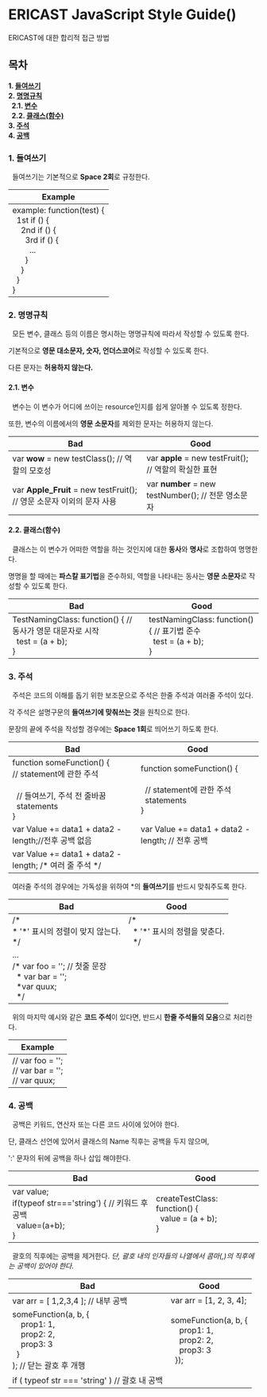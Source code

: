 ERICAST JavaScript Style Guide()
================================

ERICAST에 대한 합리적 접근 방법

목차
--------------------------------

**1. [들여쓰기](https://github.com/gunoong011/os_second_project/blob/master/modify/JavaScript_Rule.md#1-들여쓰기)**</br>
**2. [명명규칙](https://github.com/gunoong011/os_second_project/blob/master/modify/JavaScript_Rule.md#2-명명규칙)**</br>
**&nbsp;&nbsp;2.1. [변수](https://github.com/gunoong011/os_second_project/blob/master/modify/JavaScript_Rule.md#21-변수)**</br>
**&nbsp;&nbsp;2.2. [클래스(함수)](https://github.com/gunoong011/os_second_project/blob/master/modify/JavaScript_Rule.md#22-클래스())**</br>
**3. [주석](https://github.com/gunoong011/os_second_project/blob/master/modify/JavaScript_Rule.md#3-주석)**</br>
**4. [공백](https://github.com/gunoong011/os_second_project/blob/master/modify/JavaScript_Rule.md#4-공백)**</br>


### 1. 들여쓰기

&nbsp;&nbsp;들여쓰기는 기본적으로 **Space 2회**로 규정한다.

| Example |
|---------|
|example: function(test) {<br/>&nbsp;&nbsp;1st if () {<br/>&nbsp;&nbsp;&nbsp;&nbsp;2nd if () {<br/>&nbsp;&nbsp;&nbsp;&nbsp;&nbsp;&nbsp;3rd if () {<br/>&nbsp;&nbsp;&nbsp;&nbsp;&nbsp;&nbsp;&nbsp;&nbsp;...<br/>&nbsp;&nbsp;&nbsp;&nbsp;&nbsp;&nbsp;}<br/>&nbsp;&nbsp;&nbsp;&nbsp;}<br/>&nbsp;&nbsp;}<br/>}|


### 2. 명명규칙

&nbsp;&nbsp;모든 변수, 클래스 등의 이름은 명시하는 명명규칙에 따라서 작성할 수 있도록 한다.

기본적으로 **영문 대소문자, 숫자, 언더스코어**로 작성할 수 있도록 한다.

다른 문자는 **허용하지 않는다.**

#### 2.1. 변수

&nbsp;&nbsp;변수는 이 변수가 어디에 쓰이는 resource인지를 쉽게 알아볼 수 있도록 정한다.

또한, 변수의 이름에서의 **영문 소문자**를 제외한 문자는 허용하지 않는다.

| Bad | Good |
|-----|------|
|var **wow** = new testClass(); // 역할의 모호성|var **apple** = new testFruit(); // 역할의 확실한 표현|
|var **Apple_Fruit** = new testFruit(); // 영문 소문자 이외의 문자 사용|var **number** = new testNumber(); // 전문 영소문자|

#### 2.2. 클래스(함수)

&nbsp;&nbsp;클래스는 이 변수가 어떠한 역할을 하는 것인지에 대한 **동사**와 **명사**로 조합하여 명명한다.

명명을 할 때에는 **파스칼 표기법**을 준수하되, 역할을 나타내는 동사는 **영문 소문자**로 작성할 수 있도록 한다.

| Bad | Good |
|-----|------|
|TestNamingClass: function() { // 동사가 영문 대문자로 시작</br>&nbsp;&nbsp;test = (a + b);</br>}|testNamingClass: function() { // 표기법 준수</br>&nbsp;&nbsp;test = (a + b);</br>}|

### 3. 주석

&nbsp;&nbsp;주석은 코드의 이해를 돕기 위한 보조문으로 주석은 한줄 주석과 여러줄 주석이 있다.

각 주석은 설명구문의 **들여쓰기에 맞춰쓰는 것**을 원칙으로 한다.

문장의 끝에 주석을 작성할 경우에는 **Space 1회**로 띄어쓰기 하도록 한다.

| Bad | Good |
|-----|------|
|function someFunction() {</br>// statement에 관한 주석</br></br>&nbsp;&nbsp;// 들여쓰기, 주석 전 줄바꿈</br>&nbsp;&nbsp;statements</br>}|function someFunction()&nbsp;{</br></br>&nbsp;&nbsp;// statement에 관한 주석</br>&nbsp;&nbsp;statements</br>}|
|var Value += data1 + data2 - length;//전후 공백 없음|var Value += data1 + data2 - length; // 전후 공백|
|var Value += data1 + data2 - length; /* 여러 줄 주석 */||

&nbsp;&nbsp;여러줄 주석의 경우에는 가독성을 위하여 \*의 **들여쓰기**를 반드시 맞춰주도록 한다.

| Bad | Good |
|-----|------|
|/\*</br>\* '\*' 표시의 정렬이 맞지 않는다.</br>\*/|/\*</br>&nbsp;&nbsp;\* '\*' 표시의 정렬을 맞춘다.</br>&nbsp;&nbsp;\*/|
|...</br>/\* var foo = ''; // 첫줄 문장</br>&nbsp;&nbsp;\* var bar = '';</br>&nbsp;&nbsp;\*var quux;</br>&nbsp;&nbsp;\*/||

&nbsp;&nbsp;위의 마지막 예시와 같은 **코드 주석**이 있다면, 반드시 **한줄 주석들의 모음**으로 처리한다.

| Example |
|---------|
|// var foo = '';</br>// var bar = '';</br>// var quux;|

### 4. 공백

&nbsp;&nbsp;공백은 키워드, 연산자 또는 다른 코드 사이에 있어야 한다.

단, 클래스 선언에 있어서 클래스의 Name 직후는 공백을 두지 않으며,

':' 문자의 뒤에 공백을 하나 삽입 해야한다.

| Bad | Good |
|-----|------|
|var value;</br>if(typeof str==='string') { // 키워드 후 공백</br>&nbsp;&nbsp;value=(a+b);</br>}|createTestClass: function() {</br>&nbsp;&nbsp;value = (a + b);</br>}|

&nbsp;&nbsp;괄호의 직후에는 공백을 제거한다. _단, 괄호 내의 인자들의 나열에서 콤마(,)의 직후에는 공백이 있어야 한다._

| Bad | Good |
|-----|------|
|var arr = \[ 1,2,3,4 \]; // 내부 공백|var arr = \[1, 2, 3, 4\];|
|someFunction(a, b, {</br>&nbsp;&nbsp;&nbsp;&nbsp;prop1: 1,</br>&nbsp;&nbsp;&nbsp;&nbsp;prop2: 2,</br>&nbsp;&nbsp;&nbsp;&nbsp;prop3: 3</br>&nbsp;&nbsp;}</br>); // 닫는 괄호 후 개행|someFunction(a, b, {</br>&nbsp;&nbsp;&nbsp;&nbsp;prop1: 1,</br>&nbsp;&nbsp;&nbsp;&nbsp;prop2: 2,</br>&nbsp;&nbsp;&nbsp;&nbsp;prop3: 3</br>&nbsp;&nbsp;});|
|if ( typeof str === 'string' ) // 괄호 내 공백||
